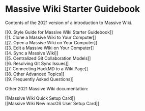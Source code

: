 # Massive Wiki Starter Guidebook

Contents of the 2021 version of a introduction to Massive Wiki.

[[0. Style Guide for Massive Wiki Starter Guidebook]]  
[[1. Clone a Massive Wiki to Your Computer]]  
[[2. Open a Massive Wiki on Your Computer]]  
[[3. Edit a Massive Wiki on Your Computer]]  
[[4. Sync a Massive Wiki]]  
[[5. Centralized Git Collaboration Models]]  
[[6. Resolving Git Sync Issues]]  
[[7. Connecting HackMD to a Wiki Page]]  
[[8. Other Advanced Topics]]  
[[9. Frequently Asked Questions]]  

Other 2021 Massive Wiki documentation:  

[[Massive Wiki Quick Setup Card]]  
[[Massive Wiki New macOS User Setup Card]]  

